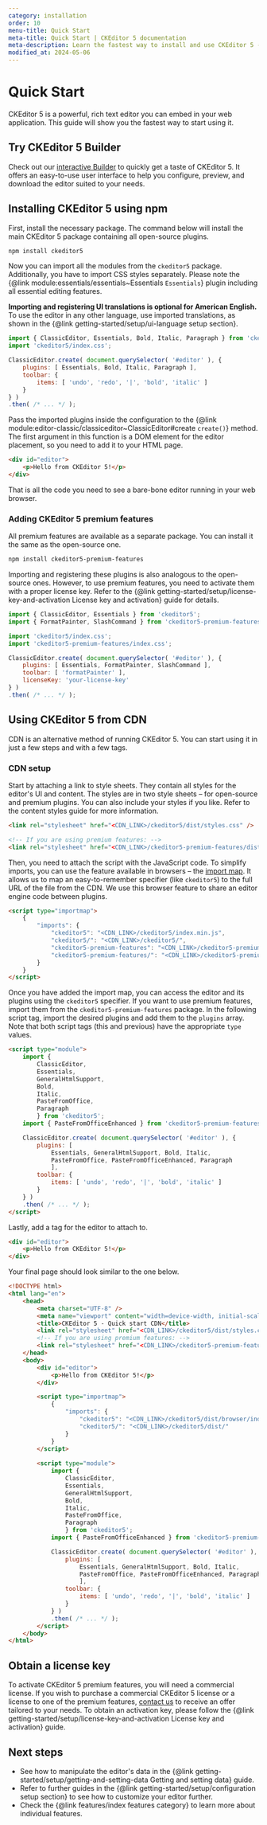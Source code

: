 ```yaml
---
category: installation
order: 10
menu-title: Quick Start
meta-title: Quick Start | CKEditor 5 documentation
meta-description: Learn the fastest way to install and use CKEditor 5 - the powerful, rich text WYSIWYG editor in your web application using npm or CDN.
modified_at: 2024-05-06
---
```


# Quick Start

CKEditor&nbsp;5 is a powerful, rich text editor you can embed in your web application. This guide will show you the fastest way to start using it.

## Try CKEditor&nbsp;5 Builder

Check out our [interactive Builder](https://ckeditor.com/ckeditor-5/builder?redirect=docs) to quickly get a taste of CKEditor&nbsp;5. It offers an easy-to-use user interface to help you configure, preview, and download the editor suited to your needs.

## Installing CKEditor&nbsp;5 using npm

First, install the necessary package. The command below will install the main CKEditor&nbsp;5 package containing all open-source plugins.

```bash
npm install ckeditor5
```

Now you can import all the modules from the `ckeditor5` package. Additionally, you have to import CSS styles separately. Please note the {@link module:essentials/essentials~Essentials `Essentials`} plugin including all essential editing features.

**Importing and registering UI translations is optional for American English.** To use the editor in any other language, use imported translations, as shown in the {@link getting-started/setup/ui-language setup section}.

```js
import { ClassicEditor, Essentials, Bold, Italic, Paragraph } from 'ckeditor5';
import 'ckeditor5/index.css';

ClassicEditor.create( document.querySelector( '#editor' ), {
	plugins: [ Essentials, Bold, Italic, Paragraph ],
	toolbar: {
		items: [ 'undo', 'redo', '|', 'bold', 'italic' ]
	}
} )
.then( /* ... */ );
```

Pass the imported plugins inside the configuration to the {@link module:editor-classic/classiceditor~ClassicEditor#create `create()`} method. The first argument in this function is a DOM element for the editor placement, so you need to add it to your HTML page.

```html
<div id="editor">
	<p>Hello from CKEditor 5!</p>
</div>
```

That is all the code you need to see a bare-bone editor running in your web browser.

### Adding CKEditor&nbsp;5 premium features

All premium features are available as a separate package. You can install it the same as the open-source one.

```bash
npm install ckeditor5-premium-features
```

Importing and registering these plugins is also analogous to the open-source ones. However, to use premium features, you need to activate them with a proper license key. Refer to the {@link getting-started/setup/license-key-and-activation License key and activation} guide for details.

```js
import { ClassicEditor, Essentials } from 'ckeditor5';
import { FormatPainter, SlashCommand } from 'ckeditor5-premium-features';

import 'ckeditor5/index.css';
import 'ckeditor5-premium-features/index.css';

ClassicEditor.create( document.querySelector( '#editor' ), {
	plugins: [ Essentials, FormatPainter, SlashCommand ],
	toolbar: [ 'formatPainter' ],
	licenseKey: 'your-license-key'
} )
.then( /* ... */ );
```

## Using CKEditor&nbsp;5 from CDN

CDN is an alternative method of running CKEditor 5. You can start using it in just a few steps and with a few tags.

### CDN setup

Start by attaching a link to style sheets. They contain all styles for the editor's UI and content. The styles are in two style sheets &ndash; for open-source and premium plugins. You can also include your styles if you like. Refer to the content styles guide for more information.

```html
<link rel="stylesheet" href="<CDN_LINK>/ckeditor5/dist/styles.css" />

<!-- If you are using premium features: -->
<link rel="stylesheet" href="<CDN_LINK>/ckeditor5-premium-features/dist/index.css" />
```

Then, you need to attach the script with the JavaScript code. To simplify imports, you can use the feature available in browsers &ndash; the [import map](https://developer.mozilla.org/en-US/docs/Web/HTML/Element/script/type/importmap). It allows us to map an easy-to-remember specifier (like `ckeditor5`) to the full URL of the file from the CDN. We use this browser feature to share an editor engine code between plugins.

```html
<script type="importmap">
	{
		"imports": {
			"ckeditor5": "<CDN_LINK>/ckeditor5/index.min.js",
			"ckeditor5/": "<CDN_LINK>/ckeditor5/",
			"ckeditor5-premium-features": "<CDN_LINK>/ckeditor5-premium-features/index.min.js",
			"ckeditor5-premium-features/": "<CDN_LINK>/ckeditor5-premium-features/"
		}
	}
</script>
```

Once you have added the import map, you can access the editor and its plugins using the `ckeditor5` specifier. If you want to use premium features, import them from the `ckeditor5-premium-features` package. In the following script tag, import the desired plugins and add them to the `plugins` array. Note that both script tags (this and previous) have the appropriate `type` values.

```html
<script type="module">
	import {
		ClassicEditor,
		Essentials,
		GeneralHtmlSupport,
		Bold,
		Italic,
		PasteFromOffice,
		Paragraph
		} from 'ckeditor5';
	import { PasteFromOfficeEnhanced } from 'ckeditor5-premium-features';

	ClassicEditor.create( document.querySelector( '#editor' ), {
		plugins: [
			Essentials, GeneralHtmlSupport, Bold, Italic,
			PasteFromOffice, PasteFromOfficeEnhanced, Paragraph
			],
		toolbar: {
			items: [ 'undo', 'redo', '|', 'bold', 'italic' ]
		}
	} )
	.then( /* ... */ );
</script>
```

Lastly, add a tag for the editor to attach to.

```html
<div id="editor">
	<p>Hello from CKEditor 5!</p>
</div>
```

Your final page should look similar to the one below.

```html
<!DOCTYPE html>
<html lang="en">
	<head>
		<meta charset="UTF-8" />
		<meta name="viewport" content="width=device-width, initial-scale=1.0" />
		<title>CKEditor 5 - Quick start CDN</title>
		<link rel="stylesheet" href="<CDN_LINK>/ckeditor5/dist/styles.css" />
		<!-- If you are using premium features: -->
		<link rel="stylesheet" href="<CDN_LINK>/ckeditor5-premium-features/dist/index.css" />
	</head>
	<body>
		<div id="editor">
			<p>Hello from CKEditor 5!</p>
		</div>

		<script type="importmap">
			{
				"imports": {
					"ckeditor5": "<CDN_LINK>/ckeditor5/dist/browser/index.js",
    				"ckeditor5/": "<CDN_LINK>/ckeditor5/dist/"
				}
			}
		</script>
		
		<script type="module">
			import {
				ClassicEditor,
				Essentials,
				GeneralHtmlSupport,
				Bold,
				Italic,
				PasteFromOffice,
				Paragraph
				} from 'ckeditor5';
			import { PasteFromOfficeEnhanced } from 'ckeditor5-premium-features';

			ClassicEditor.create( document.querySelector( '#editor' ), {
				plugins: [
					Essentials, GeneralHtmlSupport, Bold, Italic,
					PasteFromOffice, PasteFromOfficeEnhanced, Paragraph
					],
				toolbar: {
					items: [ 'undo', 'redo', '|', 'bold', 'italic' ]
				}
			} )
			.then( /* ... */ );
		</script>
	</body>
</html>
```

## Obtain a license key

To activate CKEditor&nbsp;5 premium features, you will need a commercial license. If you wish to purchase a commercial CKEditor&nbsp;5 license or a license to one of the premium features, [contact us](https://ckeditor.com/contact/?sales=true#contact-form) to receive an offer tailored to your needs. To obtain an activation key, please follow the {@link getting-started/setup/license-key-and-activation License key and activation} guide.

## Next steps

* See how to manipulate the editor's data in the {@link getting-started/setup/getting-and-setting-data Getting and setting data} guide.
* Refer to further guides in the {@link getting-started/setup/configuration setup section} to see how to customize your editor further.
* Check the {@link features/index features category} to learn more about individual features.
